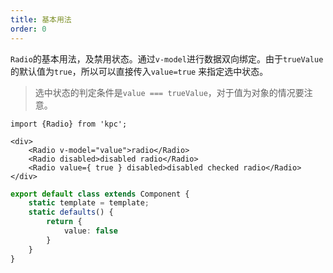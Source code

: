 ```yaml
---
title: 基本用法
order: 0
---
```


`Radio`的基本用法，及禁用状态。通过`v-model`进行数据双向绑定。由于`trueValue`的默认值为`true`，所以可以直接传入`value=true`
来指定选中状态。

> 选中状态的判定条件是`value === trueValue`，对于值为对象的情况要注意。

```vdt
import {Radio} from 'kpc';

<div>
    <Radio v-model="value">radio</Radio>
    <Radio disabled>disabled radio</Radio>
    <Radio value={ true } disabled>disabled checked radio</Radio>
</div>
```

```ts
export default class extends Component {
    static template = template;
    static defaults() {
        return {
            value: false
        }
    }
}
```

